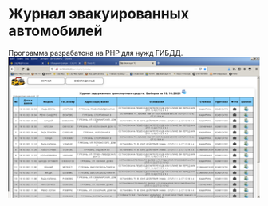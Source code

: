 # Журнал эвакуированных автомобилей
Программа разрабатона на PHP для нужд ГИБДД.
![title](EVTC.png)
